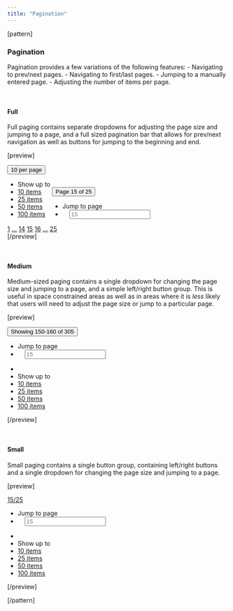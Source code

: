 ```yaml
---
title: "Pagination"
---
```


[pattern]
<h3>Pagination</h3>
Pagination provides a few variations of the following features:
- Navigating to prev/next pages.
- Navigating to first/last pages.
- Jumping to a manually entered page.
- Adjusting the number of items per page. 

&nbsp;

#### Full
Full paging contains separate dropdowns for adjusting the page size and jumping to a page, and a full sized pagination bar that allows for prev/next navigation as well as buttons for jumping to the beginning and end.


[preview]
<div class="btn-group">
    <div class="dropdown" style="display: inline-block">
        <button type="button" id="dropdownMenu1" class="btn-link btn dropdown-toggle" data-toggle="dropdown">10 per page <span class="caret"></span></button>
        <ul class="dropdown-menu" role="menu" aria-labelledby="dropdownMenu1">
            <li role="presentation" class="dropdown-header">Show up to</li>
            <li role="presentation"><a role="menuitem" tabindex="-1" href="#">10 items</a></li>
            <li role="presentation"><a role="menuitem" tabindex="-1" href="#">25 items</a></li>
            <li role="presentation"><a role="menuitem" tabindex="-1" href="#">50 items</a></li>
            <li role="presentation"><a role="menuitem" tabindex="-1" href="#">100 items</a></li>
        </ul>
    </div>
    <div class="dropdown" style="display: inline-block">
        <button type="button" id="dropdownMenu2" class="btn-link btn dropdown-toggle" data-toggle="dropdown">Page 15 of 25 <span class="caret"></span></button>
        <ul class="dropdown-menu" role="menu" aria-labelledby="dropdownMenu2">
            <li role="presentation" class="dropdown-header">Jump to page</li>
            <li style="padding: 0 16px;" role="presentation">
                <form action="">
                    <input type="text" placeholder="15" class="form-control"/>
                </form>
            </li>
        </ul>
    </div>
</div> <div class="btn-group">
  <a class="btn btn-default" href="#"><i class="fa fa-angle-left"></i></a>
  <a class="btn btn-default" href="#">1</a>
  <a class="btn btn-default" disabled href="#">...</a>
  <a class="btn btn-default" href="#">14</a>
  <a class="btn btn-default active" href="#">15</a>
  <a class="btn btn-default" href="#">16</a>
  <a class="btn btn-default" disabled href="#">...</a>
  <a class="btn btn-default" href="#">25</a>
 <a class="btn btn-default" href="#"><i class="fa fa-angle-right"></i></a>
</div>
[/preview]

&nbsp;

#### Medium

Medium-sized paging contains a single dropdown for changing the page size and jumping to a page, and a simple left/right button group. This is useful in space constrained areas as well as in areas where it is _less_ likely that users will need to adjust the page size or jump to a particular page.

[preview]
<div class="dropdown" style="display: inline-block">
    <button type="button" id="dropdownMenu3" class="btn btn-link dropdown-toggle" data-toggle="dropdown"><span class="text-muted">Showing</span> 150-160 <span class="text-muted">of</span> 305 <span class="caret"></span></button>
    <ul class="dropdown-menu" role="menu" aria-labelledby="dropdownMenu3">
        <li role="presentation" class="dropdown-header">Jump to page</li>
        <li style="padding: 0 16px;" role="presentation">
            <form action="">
                <input type="text" placeholder="15" class="form-control"/>
            </form>
        </li>
        <li class="divider"></li>
        <li role="presentation" class="dropdown-header">Show up to</li>
        <li role="presentation"><a role="menuitem" tabindex="-1" href="#">10 items</a></li>
        <li role="presentation"><a role="menuitem" tabindex="-1" href="#">25 items</a></li>
        <li role="presentation"><a role="menuitem" tabindex="-1" href="#">50 items</a></li>
        <li role="presentation"><a role="menuitem" tabindex="-1" href="#">100 items</a></li>
    </ul>
</div> <div class="btn-group">
  <a href="#" class="btn btn-default"><i class="fa fa-angle-left"></i></a>
 <a href="#" class="btn btn-default"><i class="fa fa-angle-right"></i></a>
</div>
[/preview]

&nbsp;

#### Small

Small paging contains a single button group, containing left/right buttons and a single dropdown for changing the page size and jumping to a page.

[preview]
<div class="btn-group dropdown">
  <a href="#" class="btn btn-default"><i class="fa fa-angle-left"></i></a>
  <a class="btn btn-default dropdown-toggle" data-toggle="dropdown" href="">15<span class="text-muted">/25</span> <span class="caret"></span></a>
  <a href="#" class="btn btn-default"><i class="fa fa-angle-right"></i></a>
  <ul class="dropdown-menu" role="menu" aria-labelledby="dropdownMenu4">
        <li role="presentation" class="dropdown-header">Jump to page</li>
        <li style="padding: 0 16px;" role="presentation">
            <form action="">
                <input type="text" placeholder="15" class="form-control"/>
            </form>
        </li>
        <li class="divider"></li>
        <li role="presentation" class="dropdown-header">Show up to</li>
        <li role="presentation"><a role="menuitem" tabindex="-1" href="#">10 items</a></li>
        <li role="presentation"><a role="menuitem" tabindex="-1" href="#">25 items</a></li>
        <li role="presentation"><a role="menuitem" tabindex="-1" href="#">50 items</a></li>
        <li role="presentation"><a role="menuitem" tabindex="-1" href="#">100 items</a></li>
    </ul>
</div>
[/preview]

[/pattern]



